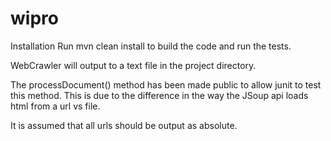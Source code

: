 # wipro

Installation
Run mvn clean install to build the code and run the tests.

WebCrawler will output to a text file in the project directory.

The processDocument() method has been made public to allow junit to test this method. 
This is due to the difference in the way the JSoup api loads html from a url vs file. 

It is assumed that all urls should be output as absolute.



